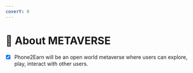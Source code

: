 ```yaml
---
coverY: 0
---
```


# 📳 About METAVERSE

* [x] Phone2Earn will be an open world metaverse where users can explore, play, interact with other users.

